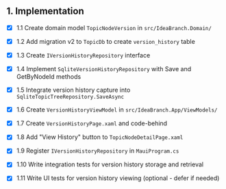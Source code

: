 ## 1. Implementation
- [x] 1.1 Create domain model `TopicNodeVersion` in `src/IdeaBranch.Domain/`
- [x] 1.2 Add migration v2 to `TopicDb` to create `version_history` table
- [x] 1.3 Create `IVersionHistoryRepository` interface
- [x] 1.4 Implement `SqliteVersionHistoryRepository` with Save and GetByNodeId methods
- [x] 1.5 Integrate version history capture into `SqliteTopicTreeRepository.SaveAsync`
- [x] 1.6 Create `VersionHistoryViewModel` in `src/IdeaBranch.App/ViewModels/`
- [x] 1.7 Create `VersionHistoryPage.xaml` and code-behind
- [x] 1.8 Add "View History" button to `TopicNodeDetailPage.xaml`
- [x] 1.9 Register `IVersionHistoryRepository` in `MauiProgram.cs`
- [x] 1.10 Write integration tests for version history storage and retrieval
- [x] 1.11 Write UI tests for version history viewing (optional - defer if needed)

